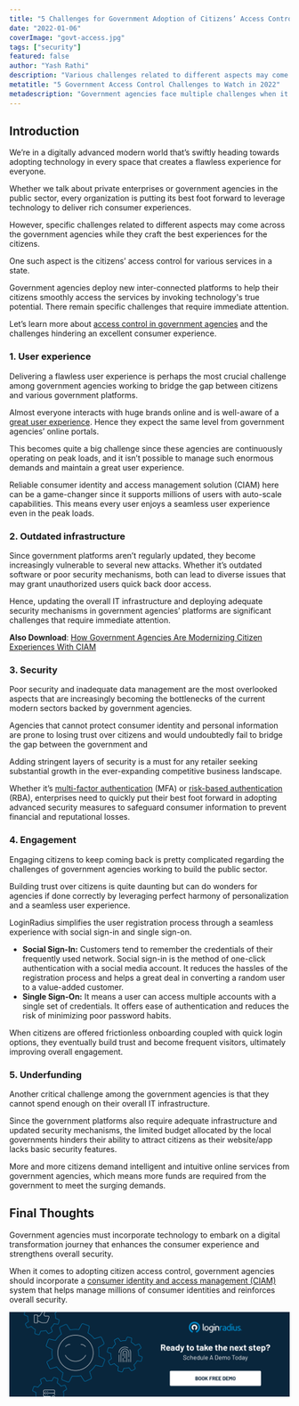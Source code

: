 ```yaml
---
title: "5 Challenges for Government Adoption of Citizens’ Access Control"
date: "2022-01-06"
coverImage: "govt-access.jpg"
tags: ["security"]
featured: false 
author: "Yash Rathi"
description: "Various challenges related to different aspects may come across the government agencies while they craft the best experiences.  One such aspect is the citizens’ access control for various services in a state. This post reveals the multiple challenges government agencies face that hinder citizens’ experience."
metatitle: "5 Government Access Control Challenges to Watch in 2022"
metadescription: "Government agencies face multiple challenges when it comes to the adoption of citizens’ access control. Read on to know more."
---
```


## Introduction

We’re in a digitally advanced modern world that’s swiftly heading towards adopting technology in every space that creates a flawless experience for everyone. 

Whether we talk about private enterprises or government agencies in the public sector, every organization is putting its best foot forward to leverage technology to deliver rich consumer experiences. 

However, specific challenges related to different aspects may come across the government agencies while they craft the best experiences for the citizens. 

One such aspect is the citizens’ access control for various services in a state. 

Government agencies deploy new inter-connected platforms to help their citizens smoothly access the services by invoking technology's true potential. There remain specific challenges that require immediate attention. 

Let’s learn more about [access control in government agencies](https://www.loginradius.com/blog/fuel/loginradius-digital-identity-to-build-the-public-sector-of-the-future/) and the challenges hindering an excellent consumer experience. 


### 1. User experience

Delivering a flawless user experience is perhaps the most crucial challenge among government agencies working to bridge the gap between citizens and various government platforms. 

Almost everyone interacts with huge brands online and is well-aware of a [great user experience](https://www.loginradius.com/blog/fuel/4-tips-secure-frictionless-ux/). Hence they expect the same level from government agencies’ online portals. 

This becomes quite a big challenge since these agencies are continuously operating on peak loads, and it isn’t possible to manage such enormous demands and maintain a great user experience. 

Reliable consumer identity and access management solution (CIAM) here can be a game-changer since it supports millions of users with auto-scale capabilities. This means every user enjoys a seamless user experience even in the peak loads. 


### 2. Outdated infrastructure

Since government platforms aren’t regularly updated, they become increasingly vulnerable to several new attacks. Whether it’s outdated software or poor security mechanisms, both can lead to diverse issues that may grant unauthorized users quick back door access. 

Hence, updating the overall IT infrastructure and deploying adequate security mechanisms in government agencies’ platforms are significant challenges that require immediate attention. 

**Also Download**: [How Government Agencies Are Modernizing Citizen Experiences With CIAM](https://www.loginradius.com/resource/how-government-agencies-are-modernizing-citizen-experiences-with-ciam/) 


### 3. Security

Poor security and inadequate data management are the most overlooked aspects that are increasingly becoming the bottlenecks of the current modern sectors backed by government agencies.

Agencies that cannot protect consumer identity and personal information are prone to losing trust over citizens and would undoubtedly fail to bridge the gap between the government and 

Adding stringent layers of security is a must for any retailer seeking substantial growth in the ever-expanding competitive business landscape.

Whether it’s [multi-factor authentication](https://www.loginradius.com/multi-factor-authentication/) (MFA) or [risk-based authentication](https://www.loginradius.com/blog/identity/risk-based-authentication/) (RBA), enterprises need to quickly put their best foot forward in adopting advanced security measures to safeguard consumer information to prevent financial and reputational losses.


### 4. Engagement

Engaging citizens to keep coming back is pretty complicated regarding the challenges of government agencies working to build the public sector. 

Building trust over citizens is quite daunting but can do wonders for agencies if done correctly by leveraging perfect harmony of personalization and a seamless user experience.

LoginRadius simplifies the user registration process through a seamless experience with social sign-in and single sign-on.



* **Social Sign-In:** Customers tend to remember the credentials of their frequently used network. Social sign-in is the method of one-click authentication with a social media account. It reduces the hassles of the registration process and helps a great deal in converting a random user to a value-added customer.
* **Single Sign-On:** It means a user can access multiple accounts with a single set of credentials. It offers ease of authentication and reduces the risk of minimizing poor password habits.

When citizens are offered frictionless onboarding coupled with quick login options, they eventually build trust and become frequent visitors, ultimately improving overall engagement. 


### 5. Underfunding 

Another critical challenge among the government agencies is that they cannot spend enough on their overall IT infrastructure. 

Since the government platforms also require adequate infrastructure and updated security mechanisms, the limited budget allocated by the local governments hinders their ability to attract citizens as their website/app lacks basic security features. 

More and more citizens demand intelligent and intuitive online services from government agencies, which means more funds are required from the government to meet the surging demands. 


## Final Thoughts 

Government agencies must incorporate technology to embark on a digital transformation journey that enhances the consumer experience and strengthens overall security. 

When it comes to adopting citizen access control, government agencies should incorporate a [consumer identity and access management (CIAM) ](https://www.loginradius.com/blog/identity/customer-identity-and-access-management/)system that helps manage millions of consumer identities and reinforces overall security. 




[![book-a-free-demo-loginradius](../../assets/book-a-demo-loginradius.png)](https://www.loginradius.com/contact-us?utm_source=blog&utm_medium=web&utm_campaign=govt-access-control-challenges-2022)
